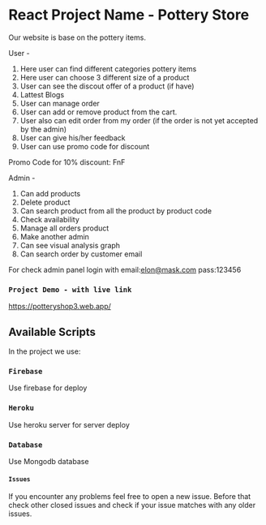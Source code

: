 # React Project Name - Pottery Store

Our website is base on the pottery items. 

User -
1. Here user can find different categories pottery items
2. Here user can choose 3 different size of a product
3. User can see the discout offer of a product (if have)
4. Lattest Blogs
5. User can manage order
6. User can add or remove product from the cart.
7. User also can edit order from my order (if the order is not yet accepted by the admin)
8. User can give his/her feedback
9. User can use promo code for discount

Promo Code for 10% discount:
FnF

Admin -
1. Can add products
2. Delete product
4. Can search product from all the product by product code
4. Check availability
5. Manage all orders product
6. Make another admin 
7. Can see visual analysis graph
8. Can search order by customer email

For check admin panel login with
email:elon@mask.com
pass:123456



### `Project Demo - with live link`
https://potteryshop3.web.app/

## Available Scripts

In the project we use:

### `Firebase`
Use firebase for deploy

### `Heroku`
Use heroku server for server deploy

### `Database`
Use Mongodb database


#### `Issues`
If you encounter any problems feel free to open a new issue. Before that check other closed issues and check if your issue matches with any older issues.

